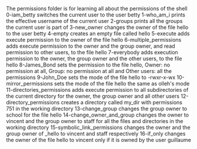 The permissions folder is for learning all about the permissions of the shell
0-iam_betty switches the current user to the user betty
1-who_am_i prints the effective username of the current user
2-groups prints all the groups the current user is part of
3-new_owner changes the owner of the file hello to the user betty
4-empty creates an empty file called hello
5-execute adds execute permission to the owner of the file hello
6-multiple_permissions adds execute permission to the owner and the group owner, and read permission to other users, to the file hello
7-everybody adds execution permission to the owner, the group owner and the other users, to the file hello
8-James_Bond sets the permission to the file hello, Owner: no permission at all, Group: no permission at all and Other users: all the permissions
9-John_Doe sets the mode of the file hello to -rwxr-x-wx
10-mirror_permissions sets the mode of the file hello the same as olleh's mode
11-directories_permissions adds execute permission to all subdirectories of the current directory for the owner, the group owner and all other users
12-directory_permissions creates a directory called my_dir with permissions 751 in the working directory
13-change_group changes the group owner to school for the file hello
14-change_owner_and_group changes the owner to vincent and the group owner to staff for all the files and directories in the working directory
15-symbolic_link_permissions changes the owner and the group owner of _hello to vincent and staff respectively
16-if_only changes the owner of the file hello to vincent only if it is owned by the user guillaume

